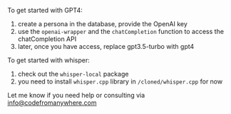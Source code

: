 To get started with GPT4:

1. create a persona in the database, provide the OpenAI key
2. use the `openai-wrapper` and the `chatCompletion` function to access the chatCompletion API
3. later, once you have access, replace gpt3.5-turbo with gpt4

To get started with whisper:

1. check out the `whisper-local` package
2. you need to install `whisper.cpp` library in `/cloned/whisper.cpp` for now

Let me know if you need help or consulting via info@codefromanywhere.com
